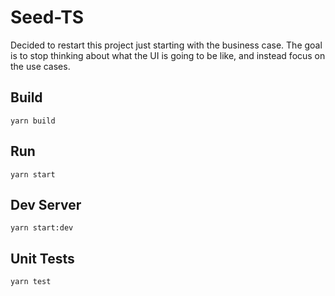 # Seed-TS

Decided to restart this project just starting with the business case. The goal is to stop thinking about what the UI is going to be like, and instead focus on the use cases.

## Build
`yarn build`

## Run
`yarn start`

## Dev Server
`yarn start:dev`

## Unit Tests
`yarn test`